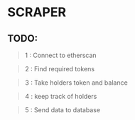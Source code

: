 # SCRAPER 

## TODO:
> 1 : Connect to etherscan

> 2 : Find required tokens

> 3 : Take holders token and balance 

> 4 : keep track of holders 

> 5 : Send data to database 
